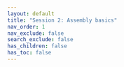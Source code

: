 ```yaml
---
layout: default
title: "Session 2: Assembly basics"
nav_order: 1
nav_exclude: false
search_exclude: false
has_children: false
has_toc: false
---
```

